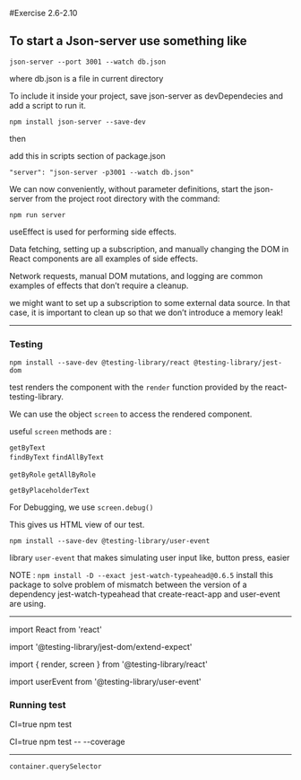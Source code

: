 #Exercise 2.6-2.10

## To start a Json-server use something like 

`json-server --port 3001 --watch db.json`

where db.json is a file in current directory


To include it inside your project, save json-server as devDependecies and add a script to run it.

`npm install json-server --save-dev`

then 


add this in scripts section of package.json


`"server": "json-server -p3001 --watch db.json"`


We can now conveniently, without parameter definitions, start the json-server from the project root directory with the command:

`npm run server`



useEffect is used for performing side effects.


Data fetching, setting up a subscription, and manually changing the DOM in React components are all examples of side effects.


Network requests, manual DOM mutations, and logging are common examples of effects that don’t require a cleanup.


we might want to set up a subscription to some external data source. In that case, it is important to clean up so that we don’t introduce a memory leak!

--------------------------------------------------------------------------------------

### Testing 
`npm install --save-dev @testing-library/react @testing-library/jest-dom`

test renders the component with the `render` function provided by the react-testing-library.

We can use the object `screen` to access the rendered component.

useful `screen` methods are :

`getByText`   
`findByText`        `findAllByText`

`getByRole`         `getAllByRole`

`getByPlaceholderText`




For Debugging, we use `screen.debug()`

This gives us HTML view of our test.


`npm install --save-dev @testing-library/user-event`

library `user-event` that makes simulating user input like, button press, easier 


NOTE : `npm install -D --exact jest-watch-typeahead@0.6.5` install this package to solve problem of mismatch between the version of a dependency jest-watch-typeahead that create-react-app and user-event are using. 


--------------------------------------------------------------------------------------

import React from 'react'

import '@testing-library/jest-dom/extend-expect'

import { render, screen } from '@testing-library/react'

import userEvent from '@testing-library/user-event'


### Running test 

CI=true npm test

CI=true npm test -- --coverage

--------------------------------------------------------------------------------------

`container.querySelector`
